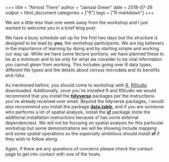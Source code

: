 +++
title = "Almost There"
author = "Jamaal Green"
date = 2018-07-26
output = html_document
categories = ["R"]
tags = ["R markdown"]
+++



We are a little less than one week away from the workshop and I just wanted to welcome you in a brief blog post.

We have a busy schedule set up for the first two days but the structure is designed to be lead by **you**, the workshop participants. We are big believers in the importance of learning by doing and by starting simple and working our way up. While we have some lecture portions, we have planned these to be at a minimum and to be only for what we consider to be vital information you cannot glean from working. This includes going over R data types, different file types and the details about census microdata and its benefits and risks. 

As mentioned before, you should come to workshop with [R](https://www.r-project.org/), [RStudio](https://www.rstudio.com/products/rstudio/download/) downloaded. Additionally, once you've installed R and RStudio we would recommend that you install the [**tidyverse**](https://www.tidyverse.org/) packages per the instructions you've already received over email. Beyond the tidyverse packages, I would also recommend you install the package [**data.table**](https://cran.r-project.org/web/packages/data.table/index.html), and if you are someone who performs a lot of spatial analysis, install the [**sf**](https://r-spatial.github.io/sf/) package (note the additional installation instructions because sf has some external dependencies). We will not be focusing on spatial analysis for this particular workshop but some demonstrations we will be showing include mapping and some spatial operations so the especially ambitious should install **sf** if they wish to follow along.

Again, if there are any questions of concerns please check the contact page to get into contact with one of the hosts.